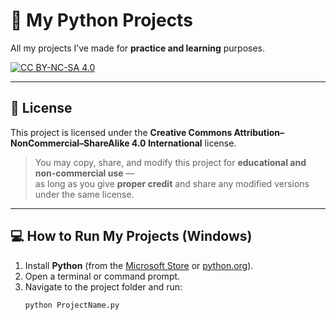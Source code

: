 # 🐍 My Python Projects
All my projects I’ve made for **practice and learning** purposes.

[![CC BY-NC-SA 4.0][cc-by-nc-sa-image]][cc-by-nc-sa]

[cc-by-nc-sa]: http://creativecommons.org/licenses/by-nc-sa/4.0/
[cc-by-nc-sa-image]: https://licensebuttons.net/l/by-nc-sa/4.0/88x31.png

---

## 🧠 License
This project is licensed under the **Creative Commons Attribution–NonCommercial–ShareAlike 4.0 International** license.

> You may copy, share, and modify this project for **educational and non-commercial use** —  
> as long as you give **proper credit** and share any modified versions under the same license.

---

## 💻 How to Run My Projects (Windows)
1. Install **Python** (from the [Microsoft Store](https://apps.microsoft.com/detail/9pjpw5ldxlz5) or [python.org](https://www.python.org/downloads/)).  
2. Open a terminal or command prompt.  
3. Navigate to the project folder and run:
   ```bash
   python ProjectName.py
